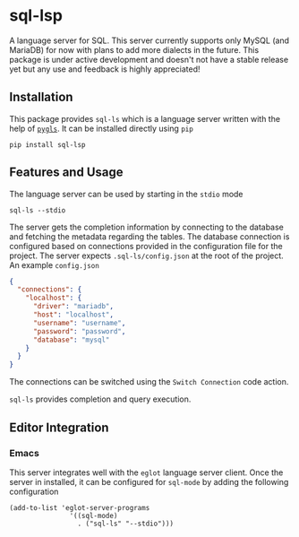 # sql-lsp

A language server for SQL. This server currently supports only MySQL 
(and MariaDB) for now with plans to add more dialects in the future. This 
package is under active development and doesn't not have a stable release yet
but any use and feedback is highly appreciated!

## Installation

This package provides `sql-ls` which is a language server written with the help
of [`pygls`](https://github.com/openlawlibrary/pygls). It can be installed
directly using `pip`

``` shell
pip install sql-lsp
```

## Features and Usage

The language server can be used by starting in the `stdio` mode

``` shell
sql-ls --stdio
```

The server gets the completion information by connecting to the database and
fetching the metadata regarding the tables. The database connection is
configured based on connections provided in the configuration file for the
project. The server expects `.sql-ls/config.json` at the root of the project.
An example `config.json`

``` json
{
  "connections": {
    "localhost": {
      "driver": "mariadb",
      "host": "localhost",
      "username": "username",
      "password": "password",
      "database": "mysql"
    }
  }
}
```

The connections can be switched using the `Switch Connection` code action.

`sql-ls` provides completion and query execution.

## Editor Integration

### Emacs

This server integrates well with the `eglot` language server client. Once the
server in installed, it can be configured for `sql-mode` by adding the following
configuration

``` emacs-lisp
(add-to-list 'eglot-server-programs
               '((sql-mode)
                 . ("sql-ls" "--stdio")))
```


